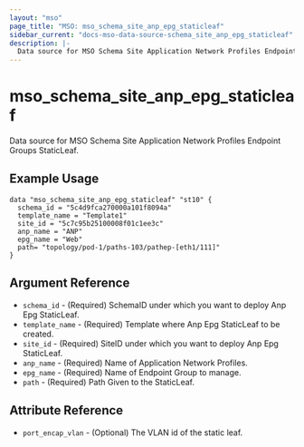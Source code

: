 ```yaml
---
layout: "mso"
page_title: "MSO: mso_schema_site_anp_epg_staticleaf"
sidebar_current: "docs-mso-data-source-schema_site_anp_epg_staticleaf"
description: |-
  Data source for MSO Schema Site Application Network Profiles Endpoint Groups StaticLeaf.
---
```


# mso_schema_site_anp_epg_staticleaf #

Data source for MSO Schema Site Application Network Profiles Endpoint Groups StaticLeaf.

## Example Usage ##

```hcl
data "mso_schema_site_anp_epg_staticleaf" "st10" {
  schema_id = "5c4d9fca270000a101f8094a"
  template_name = "Template1"
  site_id = "5c7c95b25100008f01c1ee3c"
  anp_name = "ANP"
  epg_name = "Web"
  path= "topology/pod-1/paths-103/pathep-[eth1/111]"
}
```

## Argument Reference ##

* `schema_id` - (Required) SchemaID under which you want to deploy Anp Epg StaticLeaf.
* `template_name` - (Required) Template where Anp Epg StaticLeaf to be created.
* `site_id` - (Required) SiteID under which you want to deploy Anp Epg StaticLeaf.
* `anp_name` - (Required) Name of Application Network Profiles.
* `epg_name` - (Required) Name of Endpoint Group to manage.
* `path` - (Required) Path Given to the StaticLeaf.


## Attribute Reference ##

* `port_encap_vlan` - (Optional) The VLAN id of the static leaf.


